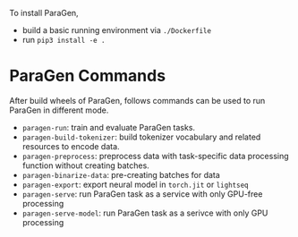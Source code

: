 To install ParaGen, 
- build a basic running environment via `./Dockerfile`
- run `pip3 install -e .`

# ParaGen Commands

After build wheels of ParaGen, follows commands can be used to run ParaGen in different mode.
- `paragen-run`: train and evaluate ParaGen tasks.         
- `paragen-build-tokenizer`: build tokenizer vocabulary and related resources to encode data.
- `paragen-preprocess`: preprocess data with task-specific data processing function without creating batches.
- `paragen-binarize-data`: pre-creating batches for data
- `paragen-export`: export neural model in `torch.jit` or `lightseq`
- `paragen-serve`: run ParaGen task as a service with only GPU-free processing
- `paragen-serve-model`: run ParaGen task as a serivce with only GPU processing

